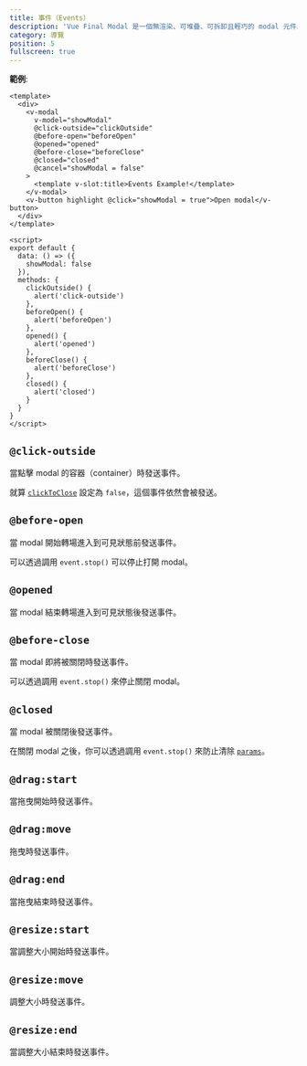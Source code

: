 ```yaml
---
title: 事件（Events）
description: 'Vue Final Modal 是一個無渲染、可堆疊、可拆卸且輕巧的 modal 元件。'
category: 導覽
position: 5
fullscreen: true
---
```


**範例**:

<v-events class="mb-4"></v-events>

<sfc-view>

```vue
<template>
  <div>
    <v-modal
      v-model="showModal"
      @click-outside="clickOutside"
      @before-open="beforeOpen"
      @opened="opened"
      @before-close="beforeClose"
      @closed="closed"
      @cancel="showModal = false"
    >
      <template v-slot:title>Events Example!</template>
    </v-modal>
    <v-button highlight @click="showModal = true">Open modal</v-button>
  </div>
</template>
```

```vue
<script>
export default {
  data: () => ({
    showModal: false
  }),
  methods: {
    clickOutside() {
      alert('click-outside')
    },
    beforeOpen() {
      alert('beforeOpen')
    },
    opened() {
      alert('opened')
    },
    beforeClose() {
      alert('beforeClose')
    },
    closed() {
      alert('closed')
    }
  }
}
</script>
```

</sfc-view>

## `@click-outside`

當點擊 modal 的容器（container）時發送事件。

<alert>就算 [`clickToClose`](/zh-Hant/guide/properties#clicktoclose) 設定為 `false`，這個事件依然會被發送。</alert>

## `@before-open`

當 modal 開始轉場進入到可見狀態前發送事件。

<alert>可以透過調用 `event.stop()` 可以停止打開 modal。</alert>

## `@opened`

當 modal 結束轉場進入到可見狀態後發送事件。

## `@before-close`

當 modal 即將被關閉時發送事件。

<alert>可以透過調用 `event.stop()` 來停止關閉 modal。</alert>

## `@closed`

當 modal 被關閉後發送事件。

<alert>在關閉 modal 之後，你可以透過調用 `event.stop()` 來防止清除 [`params`](/zh-Hant/guide/params)。</alert>

## `@drag:start`

當拖曳開始時發送事件。

## `@drag:move`

拖曳時發送事件。

## `@drag:end`

當拖曳結束時發送事件。

## `@resize:start`

當調整大小開始時發送事件。

## `@resize:move`

調整大小時發送事件。

## `@resize:end`

當調整大小結束時發送事件。
